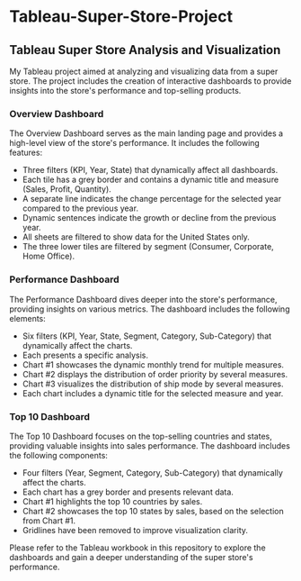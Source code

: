 # Tableau-Super-Store-Project



## Tableau Super Store Analysis and Visualization

My Tableau project aimed at analyzing and visualizing data from a super store. The project includes the creation of interactive dashboards to provide insights into the store's performance and top-selling products.

### Overview Dashboard

The Overview Dashboard serves as the main landing page and provides a high-level view of the store's performance. It includes the following features:

- Three filters (KPI, Year, State) that dynamically affect all dashboards.
- Each tile has a grey border and contains a dynamic title and measure (Sales, Profit, Quantity).
- A separate line indicates the change percentage for the selected year compared to the previous year.
- Dynamic sentences indicate the growth or decline from the previous year.
- All sheets are filtered to show data for the United States only.
- The three lower tiles are filtered by segment (Consumer, Corporate, Home Office).

### Performance Dashboard

The Performance Dashboard dives deeper into the store's performance, providing insights on various metrics. The dashboard includes the following elements:

- Six filters (KPI, Year, State, Segment, Category, Sub-Category) that dynamically affect the charts.
- Each presents a specific analysis.
- Chart #1 showcases the dynamic monthly trend for multiple measures.
- Chart #2 displays the distribution of order priority by several measures.
- Chart #3 visualizes the distribution of ship mode by several measures.
- Each chart includes a dynamic title for the selected measure and year.

### Top 10 Dashboard

The Top 10 Dashboard focuses on the top-selling countries and states, providing valuable insights into sales performance. The dashboard includes the following components:

- Four filters (Year, Segment, Category, Sub-Category) that dynamically affect the charts.
- Each chart has a grey border and presents relevant data.
- Chart #1 highlights the top 10 countries by sales.
- Chart #2 showcases the top 10 states by sales, based on the selection from Chart #1.
- Gridlines have been removed to improve visualization clarity.

Please refer to the Tableau workbook in this repository to explore the dashboards and gain a deeper understanding of the super store's performance.

